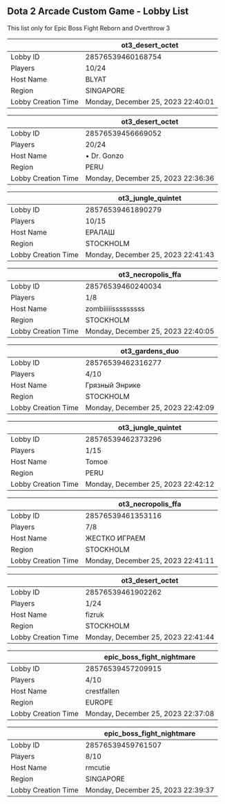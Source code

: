## Dota 2 Arcade Custom Game - Lobby List

This list only for Epic Boss Fight Reborn and Overthrow 3

|  | ot3_desert_octet |
| ------ | ------ |
| Lobby ID | 28576539460168754 |
| Players | 10/24 |
| Host Name | BLYAT |
| Region | SINGAPORE |
| Lobby Creation Time | Monday, December 25, 2023 22:40:01 |


|  | ot3_desert_octet |
| ------ | ------ |
| Lobby ID | 28576539456669052 |
| Players | 20/24 |
| Host Name | • Dr. Gonzo |
| Region | PERU |
| Lobby Creation Time | Monday, December 25, 2023 22:36:36 |


|  | ot3_jungle_quintet |
| ------ | ------ |
| Lobby ID | 28576539461890279 |
| Players | 10/15 |
| Host Name | ЕРАЛАШ |
| Region | STOCKHOLM |
| Lobby Creation Time | Monday, December 25, 2023 22:41:43 |


|  | ot3_necropolis_ffa |
| ------ | ------ |
| Lobby ID | 28576539460240034 |
| Players | 1/8 |
| Host Name | zombiiiiisssssssss |
| Region | STOCKHOLM |
| Lobby Creation Time | Monday, December 25, 2023 22:40:05 |


|  | ot3_gardens_duo |
| ------ | ------ |
| Lobby ID | 28576539462316277 |
| Players | 4/10 |
| Host Name | Грязный Энрике |
| Region | STOCKHOLM |
| Lobby Creation Time | Monday, December 25, 2023 22:42:09 |


|  | ot3_jungle_quintet |
| ------ | ------ |
| Lobby ID | 28576539462373296 |
| Players | 1/15 |
| Host Name | Tomoe |
| Region | PERU |
| Lobby Creation Time | Monday, December 25, 2023 22:42:12 |


|  | ot3_necropolis_ffa |
| ------ | ------ |
| Lobby ID | 28576539461353116 |
| Players | 7/8 |
| Host Name | ЖЕСТКО ИГРАЕМ |
| Region | STOCKHOLM |
| Lobby Creation Time | Monday, December 25, 2023 22:41:11 |


|  | ot3_desert_octet |
| ------ | ------ |
| Lobby ID | 28576539461902262 |
| Players | 1/24 |
| Host Name | fizruk |
| Region | STOCKHOLM |
| Lobby Creation Time | Monday, December 25, 2023 22:41:44 |


|  | epic_boss_fight_nightmare |
| ------ | ------ |
| Lobby ID | 28576539457209915 |
| Players | 4/10 |
| Host Name | crestfallen |
| Region | EUROPE |
| Lobby Creation Time | Monday, December 25, 2023 22:37:08 |


|  | epic_boss_fight_nightmare |
| ------ | ------ |
| Lobby ID | 28576539459761507 |
| Players | 8/10 |
| Host Name | rmcutie |
| Region | SINGAPORE |
| Lobby Creation Time | Monday, December 25, 2023 22:39:37 |


